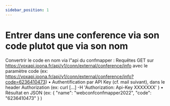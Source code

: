 ```yaml
---
sidebar_position: 1
---
```


# Entrer dans une conference via son code plutot que via son nom



Convertrir le code en nom via l"api du confmapper : 
Requêtes GET sur https://voxapi.joona.fr/api/v1/conn/external/conference/info avec le paramètre code
(ex: https://voxapi.joona.fr/api/v1/conn/external/conference/info?code=6236410473)
  •	Authentification par API Key (cf. mail suivant), dans le header Authorization
    (ex: curl [...] -H 'Authorization: Api-Key XXXXXXX' )
  •	Résultat en JSON
    (ex: { "name": "webconfconfmapper2022", "code": "6236410473" } )
